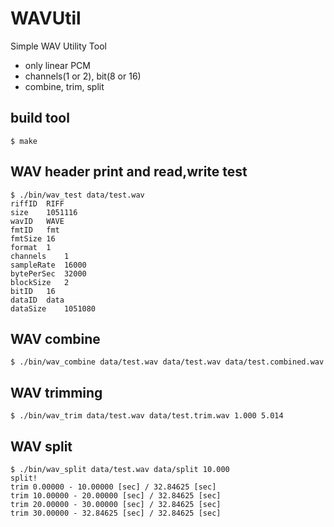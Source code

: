 WAVUtil
=======

Simple WAV Utility Tool

- only linear PCM
- channels(1 or 2), bit(8 or 16)
- combine, trim, split

## build tool
```
$ make
```

## WAV header print and read,write test
```
$ ./bin/wav_test data/test.wav
riffID	RIFF
size	1051116
wavID	WAVE
fmtID	fmt 
fmtSize	16
format	1
channels	1
sampleRate	16000
bytePerSec	32000
blockSize	2
bitID	16
dataID	data
dataSize	1051080
```


## WAV combine
```
$ ./bin/wav_combine data/test.wav data/test.wav data/test.combined.wav
```

## WAV trimming
```
$ ./bin/wav_trim data/test.wav data/test.trim.wav 1.000 5.014
```

## WAV split
```
$ ./bin/wav_split data/test.wav data/split 10.000
split!
trim 0.00000 - 10.00000 [sec] / 32.84625 [sec]
trim 10.00000 - 20.00000 [sec] / 32.84625 [sec]
trim 20.00000 - 30.00000 [sec] / 32.84625 [sec]
trim 30.00000 - 32.84625 [sec] / 32.84625 [sec]
```
